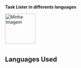 
<p align="center">
  <strong>
     <p> Task Lister in differents languages </p>
  </strong>
  <img src="https://encrypted-tbn0.gstatic.com/images?q=tbn:ANd9GcR0hTS4s1_6qcTH55LluHa8kobGr_1rglM_kw&usqp=CAU" alt="Minha Imagem" width="100" height="100" border-radius="5px"/>
</p>
<h1> </h1>
<h2> Languages Used 